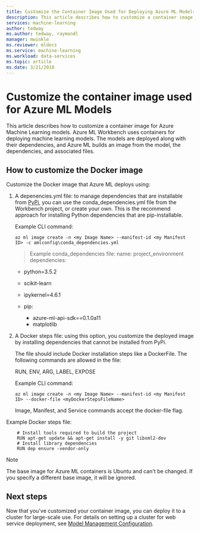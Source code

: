 ```yaml
---
title: Customize the Container Image Used for Deploying Azure ML Models | Microsoft Docs
description: This article describes how to customize a container image for Azure Machine Learning models
services: machine-learning
author: tedway
ms.author: tedway, raymondl
manager: mwinkle
ms.reviewer: mldocs
ms.service: machine-learning
ms.workload: data-services
ms.topic: article
ms.date: 3/21/2018
---
```


# Customize the container image used for Azure ML Models

This article describes how to customize a container image for Azure Machine Learning models.  Azure ML Workbench uses containers for deploying machine learning models. The models are deployed along with their dependencies, and Azure ML builds an image from the model, the dependencies, and associated files.

## How to customize the Docker image
Customize the Docker image that Azure ML deploys using:

1. A depenencies.yml file: to manage dependencies that are installable from [PyPi]( https://pypi.python.org/pypi), you can use the conda_dependencies.yml file from the Workbench project, or create your own. This is the recommend approach for installing Python dependencies that are pip-installable.

   Example CLI command:
   ```azurecli
   az ml image create -n <my Image Name> --manifest-id <my Manifest ID> -c amlconfig\conda_dependencies.yml
   ```

   > Example conda_dependencies file: 
   name: project_environment
   dependencies:
      - python=3.5.2
      - scikit-learn
      - ipykernel=4.6.1
    
      - pip:
        - azure-ml-api-sdk==0.1.0a11
        - matplotlib
        
2. A Docker steps file: using this option, you customize the deployed image by installing dependencies that cannot be installed from PyPi. 

   The file should include Docker installation steps like a DockerFile. The following commands are allowed in the file: 

	RUN, ENV, ARG, LABEL, EXPOSE

   Example CLI command:
   ```azurecli
   az ml image create -n <my Image Name> --manifest-id <my Manifest ID> --docker-file <myDockerStepsFileName> 
   ```

   Image, Manifest, and Service commands accept the docker-file flag.

Example Docker steps file:
```docker
    # Install tools required to build the project
    RUN apt-get update && apt-get install -y git libxml2-dev
    # Install library dependencies
    RUN dep ensure -vendor-only
```

> [!NOTE]
> The base image for Azure ML containers is Ubuntu and can't be changed. If you specify a different base image, it will be ignored.

## Next steps
Now that you've customized your container image, you can deploy it to a cluster for large-scale use.  For details on setting up a cluster for web service deployment, see [Model Management Configuration](deployment-setup-configuration.md). 

